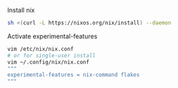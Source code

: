 Install nix
```sh
sh <(curl -L https://nixos.org/nix/install) --daemon
```

Activate experimental-features
```sh
vim /etc/nix/nix.conf
# or for single-user install
vim ~/.config/nix/nix.conf
"""
experimental-features = nix-command flakes
"""
```
